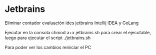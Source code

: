 # Jetbrains
Eliminar contador evaluación ides jetbrains
Intellij IDEA y GoLang

Ejecutar en la consola chmod a+x jetbrains.sh
para crear el ejecutable, luego para ejecutar el script ./jetbrains.sh 

Para poder ver los cambios reiniciar el PC
